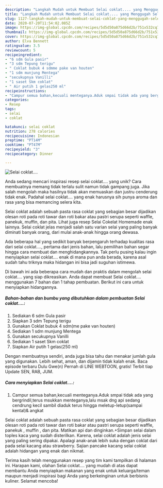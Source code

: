 ```yaml
---
description: "Langkah Mudah untuk Membuat Selai coklat.... yang Menggugah Selera"
title: "Langkah Mudah untuk Membuat Selai coklat.... yang Menggugah Selera"
slug: 1127-langkah-mudah-untuk-membuat-selai-coklat-yang-menggugah-selera
date: 2020-07-20T11:54:02.085Z
image: https://img-global.cpcdn.com/recipes/5d5d50a875d66d2b/751x532cq70/selai-coklat-foto-resep-utama.jpg
thumbnail: https://img-global.cpcdn.com/recipes/5d5d50a875d66d2b/751x532cq70/selai-coklat-foto-resep-utama.jpg
cover: https://img-global.cpcdn.com/recipes/5d5d50a875d66d2b/751x532cq70/selai-coklat-foto-resep-utama.jpg
author: Elva Bennett
ratingvalue: 3.5
reviewcount: 5
recipeingredient:
- "6 sdm Gula pasir"
- "3 sdm Tepung terigu"
- " Coklat bubuk 4 sdmme pake van houten"
- "1 sdm munjung Mentega"
- "secukupnya Vanilli"
- "1 saset Skm coklat"
- " Air putih 1 gelas250 ml"
recipeinstructions:
- "Campur semua bahan,kecuali menteganya.Aduk smpai tidak ada yang bergrindil,terus msukkan menteganya,lalu msak dng api sedang cendrung kecil sambil diaduk terus hingga meletup-letup(sampai kental)&amp; angkat"
categories:
- Resep
tags:
- selai
- coklat

katakunci: selai coklat 
nutrition: 278 calories
recipecuisine: Indonesian
preptime: "PT14M"
cooktime: "PT47M"
recipeyield: "3"
recipecategory: Dinner

---
```



![Selai coklat....](https://img-global.cpcdn.com/recipes/5d5d50a875d66d2b/751x532cq70/selai-coklat-foto-resep-utama.jpg)

Anda sedang mencari inspirasi resep selai coklat.... yang unik? Cara membuatnya memang tidak terlalu sulit namun tidak gampang juga. Jika salah mengolah maka hasilnya tidak akan memuaskan dan justru cenderung tidak enak. Padahal selai coklat.... yang enak harusnya sih punya aroma dan rasa yang bisa memancing selera kita.

Selai coklat adalah sebuah pasta rasa coklat yang sebagian besar dijadikan olesan roti pada roti tawar dan roti bakar atau pastri serupa seperti waffle, panekuk, muffin, dan pita. Lihat juga resep Selai Cokelat Homemade enak lainnya. Selai coklat jelas menjadi salah satu varian selai yang paling banyak diminati banyak orang, dari mulai anak-anak hingga orang dewasa.

Ada beberapa hal yang sedikit banyak berpengaruh terhadap kualitas rasa dari selai coklat...., pertama dari jenis bahan, lalu pemilihan bahan segar hingga cara membuat dan menghidangkannya. Tak perlu pusing kalau ingin menyiapkan selai coklat.... enak di mana pun anda berada, karena asal sudah tahu triknya maka hidangan ini bisa jadi suguhan istimewa.


Di bawah ini ada beberapa cara mudah dan praktis dalam mengolah selai coklat.... yang siap dikreasikan. Anda dapat membuat Selai coklat.... menggunakan 7 bahan dan 1 tahap pembuatan. Berikut ini cara untuk menyiapkan hidangannya.

<!--inarticleads1-->

##### Bahan-bahan dan bumbu yang dibutuhkan dalam pembuatan Selai coklat....:

1. Sediakan 6 sdm Gula pasir
1. Siapkan 3 sdm Tepung terigu
1. Gunakan  Coklat bubuk 4 sdm(me pake van houten)
1. Sediakan 1 sdm munjung Mentega
1. Gunakan secukupnya Vanilli
1. Sediakan 1 saset Skm coklat
1. Siapkan  Air putih 1 gelas(250 ml)


Dengan membuatnya sendiri, anda juga bisa tahu dan menakar jumlah gula yang digunakan. Lebih sehat, aman, dan dijamin tidak kalah enak. Baca episode terbaru Dulu Gwe(n) Pernah di LINE WEBTOON, gratis! Terbit tiap Update SEN, RAB, JUM. 

<!--inarticleads2-->

##### Cara menyiapkan Selai coklat....:

1. Campur semua bahan,kecuali menteganya.Aduk smpai tidak ada yang bergrindil,terus msukkan menteganya,lalu msak dng api sedang cendrung kecil sambil diaduk terus hingga meletup-letup(sampai kental)&amp; angkat


Selai coklat adalah sebuah pasta rasa coklat yang sebagian besar dijadikan olesan roti pada roti tawar dan roti bakar atau pastri serupa seperti waffle, panekuk , muffin , dan pita. Matikan api dan dinginkan.+Simpan selai dalam toples kaca yang sudah disterilkan. Karena, selai coklat adalah jenis selai yang paling sering dipakai. Apalagi anak-anak lebih suka dengan coklat dari pada selai kacang atau strawberry. Sajian pancake kacang selai coklat adalah hidangan yang enak dan nikmat. 

Terima kasih telah menggunakan resep yang tim kami tampilkan di halaman ini. Harapan kami, olahan Selai coklat.... yang mudah di atas dapat membantu Anda menyiapkan makanan yang enak untuk keluarga/teman maupun menjadi inspirasi bagi Anda yang berkeinginan untuk berbisnis kuliner. Selamat mencoba!
